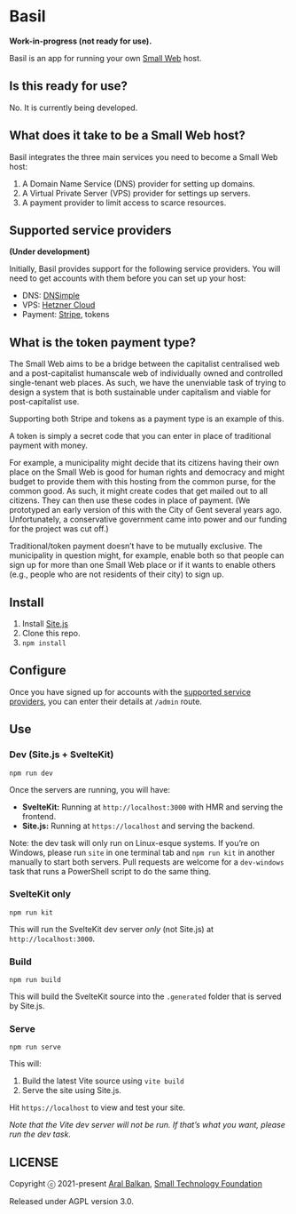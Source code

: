# Basil

__Work-in-progress (not ready for use).__

Basil is an app for running your own [Small Web](https://small-tech.org/research-and-development) host.

## Is this ready for use?

No. It is currently being developed.

## What does it take to be a Small Web host?

Basil integrates the three main services you need to become a Small Web host:

1. A Domain Name Service (DNS) provider for setting up domains.
2. A Virtual Private Server (VPS) provider for settings up servers.
3. A payment provider to limit access to scarce resources.

## Supported service providers

__(Under development)__

Initially, Basil provides support for the following service providers. You will need to get accounts with them before you can set up your host:

- DNS: [DNSimple](https://dnsimple.com)
- VPS: [Hetzner Cloud](https://www.hetzner.com/cloud)
- Payment: [Stripe](https://stripe.com), tokens

## What is the token payment type?

The Small Web aims to be a bridge between the capitalist centralised web and a post-capitalist humanscale web of individually owned and controlled single-tenant web places. As such, we have the unenviable task of trying to design a system that is both sustainable under capitalism and viable for post-capitalist use.

Supporting both Stripe and tokens as a payment type is an example of this.

A token is simply a secret code that you can enter in place of traditional payment with money.

For example, a municipality might decide that its citizens having their own place on the Small Web is good for human rights and democracy and might budget to provide them with this hosting from the common purse, for the common good. As such, it might create codes that get mailed out to all citizens. They can then use these codes in place of payment. (We prototyped an early version of this with the City of Gent several years ago. Unfortunately, a conservative government came into power and our funding for the project was cut off.)

Traditional/token payment doesn’t have to be mutually exclusive. The municipality in question might, for example, enable both so that people can sign up for more than one Small Web place or if it wants to enable others (e.g., people who are not residents of their city) to sign up.

## Install

1. Install [Site.js](https://sitejs.org)
2. Clone this repo.
3. `npm install`

## Configure

Once you have signed up for accounts with the [supported service providers](#supported-service-providers), you can enter their details at `/admin` route.


## Use

### Dev (Site.js + SvelteKit)

```shell
npm run dev
```

Once the servers are running, you will have:

  - __SvelteKit:__ Running at `http://localhost:3000` with HMR and serving the frontend.
  - __Site.js:__ Running at `https://localhost` and serving the backend.

Note: the dev task will only run on Linux-esque systems. If you’re on Windows, please run `site` in one terminal tab and `npm run kit` in another manually to start both servers. Pull requests are welcome for a `dev-windows` task that runs a PowerShell script to do the same thing.

### SvelteKit only

```shell
npm run kit
```

This will run the SvelteKit dev server _only_ (not Site.js) at `http://localhost:3000`.

### Build

```shell
npm run build
```

This will build the SvelteKit source into the `.generated` folder that is served by Site.js.

### Serve

```shell
npm run serve
```

This will:

1. Build the latest Vite source using `vite build`
2. Serve the site using Site.js.

Hit `https://localhost` to view and test your site.

_Note that the Vite dev server will not be run. If that’s what you want, please run the dev task._


## LICENSE

Copyright ⓒ 2021-present [Aral Balkan](https://ar.al), [Small Technology Foundation](https://small-tech.org)

Released under AGPL version 3.0.
